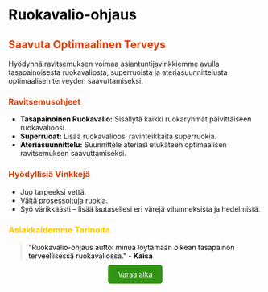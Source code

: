 

# <span style="color: #000205;">Ruokavalio-ohjaus</span>

## <span style="color: #e03e00;">Saavuta Optimaalinen Terveys</span>

Hyödynnä ravitsemuksen voimaa asiantuntijavinkkiemme avulla tasapainoisesta ruokavaliosta, superruoista ja ateriasuunnittelusta optimaalisen terveyden saavuttamiseksi.

### <span style="color: #e03e00;">Ravitsemusohjeet</span>

- **<span style="color: #000205;">Tasapainoinen Ruokavalio:</span>** Sisällytä kaikki ruokaryhmät päivittäiseen ruokavalioosi.
- **<span style="color: #000205;">Superruoat:</span>** Lisää ruokavalioosi ravinteikkaita superruokia.
- **<span style="color: #000205;">Ateriasuunnittelu:</span>** Suunnittele ateriasi etukäteen optimaalisen ravitsemuksen saavuttamiseksi.

### <span style="color: #e03e00;">Hyödyllisiä Vinkkejä</span>

- Juo tarpeeksi vettä.
- Vältä prosessoituja ruokia.
- Syö värikkäästi – lisää lautasellesi eri värejä vihanneksista ja hedelmistä.

### <span style="color: #ffc600;">Asiakkaidemme Tarinoita</span>

> <span style="color: #000205;">"Ruokavalio-ohjaus auttoi minua löytämään oikean tasapainon terveellisessä ruokavaliossa." - **Kaisa**</span>

<div style="text-align: center; margin-top: 20px;">
  <a href="/contact" style="background-color: #319415; color: white; padding: 10px 20px; text-decoration: none; border-radius: 5px;">Varaa aika</a>
</div>
